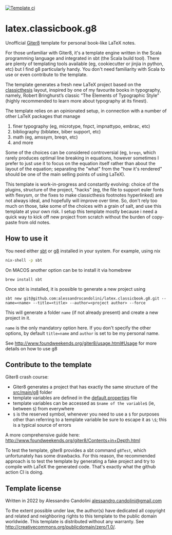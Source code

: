 [![Template ci](https://github.com/alessandrocandolini/latex.classicbook.g8/actions/workflows/ci.yml/badge.svg)](https://github.com/alessandrocandolini/latex.classicbook.g8/actions/workflows/ci.yml)

# latex.classicbook.g8

Unofficial [Giter8](https://www.foundweekends.org/giter8/) template for personal book-like LaTeX notes.

For those unfamiliar with Giter8, it's a template engine written in the Scala programming language and integrated in sbt (the Scala build tool). 
There are plenty of templating tools available (eg, cookiecutter or jinjia in python, etc) but I find g8 particularly handy. You don't need familiarity with Scala to use or even contribute to the template. 

The template generates a fresh new LaTeX project based on the [classicthesis](https://ctan.org/pkg/classicthesis?lang=en) layout, inspired by one of my favourite books in typography, namely, Robert Bringhurst’s classic “The Elements of Typographic Style” (highly recommended to learn more about typography at its finest). 

The template relies on an opinionated setup, in connection with a number of other LaTeX packages that manage
1. finer typography (eg, microtype, fnpct, impnattypo, embrac, etc)
2. bibliography (biblatex, biber support, etc) 
3. math (eg, amssym, breqn, etc) 
4. and more

Some of the choices can be considered controversial (eg, `breqn`, which rarely produces optimal line breaking in equations, however sometimes I prefer to just use it to focus on the equation itself rather than about the layout of the equation; separating the "what" from the "how it's rendered" should be one of the main selling points of using LaTeX). 

This template is work-in-progress and constantly evolving: choice of the plugins, structure of the project, "hacks" (eg, the file to support euler fonts with flexysm, or the fixes to make classicthesis footnotes hyperlinked) are not always ideal, and hopefully will improve over time. So, don't rely too much on those, take some of the choices with a grain of salt, and use this template at your own risk. I setup this template mostly because i need a quick way to kick off new project from scratch without the burden of copy-paste from old notes. 

## How to use it 

You need either [sbt](https://www.scala-sbt.org/) or [g8](https://www.foundweekends.org/giter8/) installed in your system. For example, using nix 
```bash
nix-shell -p sbt 
```
On MACOS another option can be to install it via homebrew
```
brew install sbt
```

Once sbt is installed, it is possible to generate a new project using 
```
sbt new git@github.com:alessandrocandolini/latex.classicbook.g8.git --name=<name> --title=<title> --author=<project author> --force
```
This will generate a folder `name` (if not already present) and create a new project in it. 

`name` is the only mandatory option here. If you don't specify the other options, by default `title=name` and `author` is set to be my personal name. 


See http://www.foundweekends.org/giter8/usage.html#Usage for more details on how to use g8

## Contribute to the template

Giter8 crash course: 

* Giter8 generates a project that has exactly the same structure of the [src/main/g8](src/main/g8) folder
* template variables are defined in the [default.properties](src/main/g8/default.properties) file
* template variables can be accessed as `$name of the variable$` (ie, between `$`) from everywhere
* `$` is the reserved symbol, whenever you need to use a `$` for purposes other than referring to a template variable be sure to escape it as `\$`; this is a typical source of errors

A more comprehensive guide here: http://www.foundweekends.org/giter8/Contents+in+Depth.html

To test the template, giter8 provides a sbt command `g8Test`, which unfortunately has some drawbacks. For this reason, the recommended approach is to test the template by generating a fake project and try to compile with LaTeX the generated code. That's exactly what the github action CI is doing. 

Template license
----------------
Written in 2022 by Alessandro Candolini alessandro.candolini@gmail.com

To the extent possible under law, the author(s) have dedicated all copyright and related
and neighboring rights to this template to the public domain worldwide.
This template is distributed without any warranty. See <http://creativecommons.org/publicdomain/zero/1.0/>.

[g8]: http://www.foundweekends.org/giter8/
